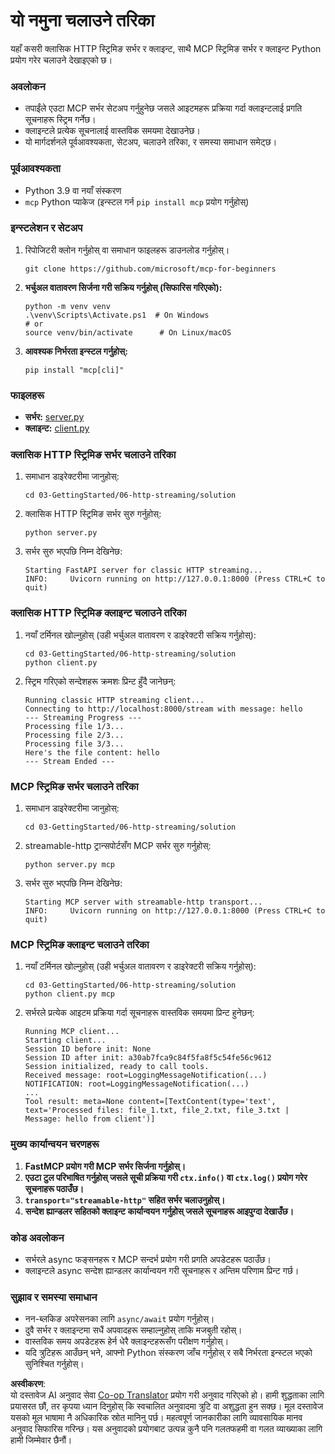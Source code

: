 <!--
CO_OP_TRANSLATOR_METADATA:
{
  "original_hash": "4c4da5949611d91b06d8a5d450aae8d6",
  "translation_date": "2025-07-13T21:18:47+00:00",
  "source_file": "03-GettingStarted/06-http-streaming/solution/python/README.md",
  "language_code": "ne"
}
-->
# यो नमुना चलाउने तरिका

यहाँ कसरी क्लासिक HTTP स्ट्रिमिङ सर्भर र क्लाइन्ट, साथै MCP स्ट्रिमिङ सर्भर र क्लाइन्ट Python प्रयोग गरेर चलाउने देखाइएको छ।

### अवलोकन

- तपाईंले एउटा MCP सर्भर सेटअप गर्नुहुनेछ जसले आइटमहरू प्रक्रिया गर्दा क्लाइन्टलाई प्रगति सूचनाहरू स्ट्रिम गर्नेछ।
- क्लाइन्टले प्रत्येक सूचनालाई वास्तविक समयमा देखाउनेछ।
- यो मार्गदर्शनले पूर्वआवश्यकता, सेटअप, चलाउने तरिका, र समस्या समाधान समेट्छ।

### पूर्वआवश्यकता

- Python 3.9 वा नयाँ संस्करण
- `mcp` Python प्याकेज (इन्स्टल गर्न `pip install mcp` प्रयोग गर्नुहोस्)

### इन्स्टलेशन र सेटअप

1. रिपोजिटरी क्लोन गर्नुहोस् वा समाधान फाइलहरू डाउनलोड गर्नुहोस्।

   ```pwsh
   git clone https://github.com/microsoft/mcp-for-beginners
   ```

1. **भर्चुअल वातावरण सिर्जना गरी सक्रिय गर्नुहोस् (सिफारिस गरिएको):**

   ```pwsh
   python -m venv venv
   .\venv\Scripts\Activate.ps1  # On Windows
   # or
   source venv/bin/activate      # On Linux/macOS
   ```

1. **आवश्यक निर्भरता इन्स्टल गर्नुहोस्:**

   ```pwsh
   pip install "mcp[cli]"
   ```

### फाइलहरू

- **सर्भर:** [server.py](../../../../../../03-GettingStarted/06-http-streaming/solution/python/server.py)
- **क्लाइन्ट:** [client.py](../../../../../../03-GettingStarted/06-http-streaming/solution/python/client.py)

### क्लासिक HTTP स्ट्रिमिङ सर्भर चलाउने तरिका

1. समाधान डाइरेक्टरीमा जानुहोस्:

   ```pwsh
   cd 03-GettingStarted/06-http-streaming/solution
   ```

2. क्लासिक HTTP स्ट्रिमिङ सर्भर सुरु गर्नुहोस्:

   ```pwsh
   python server.py
   ```

3. सर्भर सुरु भएपछि निम्न देखिनेछ:

   ```
   Starting FastAPI server for classic HTTP streaming...
   INFO:     Uvicorn running on http://127.0.0.1:8000 (Press CTRL+C to quit)
   ```

### क्लासिक HTTP स्ट्रिमिङ क्लाइन्ट चलाउने तरिका

1. नयाँ टर्मिनल खोल्नुहोस् (उही भर्चुअल वातावरण र डाइरेक्टरी सक्रिय गर्नुहोस्):

   ```pwsh
   cd 03-GettingStarted/06-http-streaming/solution
   python client.py
   ```

2. स्ट्रिम गरिएको सन्देशहरू क्रमशः प्रिन्ट हुँदै जानेछन्:

   ```text
   Running classic HTTP streaming client...
   Connecting to http://localhost:8000/stream with message: hello
   --- Streaming Progress ---
   Processing file 1/3...
   Processing file 2/3...
   Processing file 3/3...
   Here's the file content: hello
   --- Stream Ended ---
   ```

### MCP स्ट्रिमिङ सर्भर चलाउने तरिका

1. समाधान डाइरेक्टरीमा जानुहोस्:
   ```pwsh
   cd 03-GettingStarted/06-http-streaming/solution
   ```
2. streamable-http ट्रान्सपोर्टसँग MCP सर्भर सुरु गर्नुहोस्:
   ```pwsh
   python server.py mcp
   ```
3. सर्भर सुरु भएपछि निम्न देखिनेछ:
   ```
   Starting MCP server with streamable-http transport...
   INFO:     Uvicorn running on http://127.0.0.1:8000 (Press CTRL+C to quit)
   ```

### MCP स्ट्रिमिङ क्लाइन्ट चलाउने तरिका

1. नयाँ टर्मिनल खोल्नुहोस् (उही भर्चुअल वातावरण र डाइरेक्टरी सक्रिय गर्नुहोस्):
   ```pwsh
   cd 03-GettingStarted/06-http-streaming/solution
   python client.py mcp
   ```
2. सर्भरले प्रत्येक आइटम प्रक्रिया गर्दा सूचनाहरू वास्तविक समयमा प्रिन्ट हुनेछन्:
   ```
   Running MCP client...
   Starting client...
   Session ID before init: None
   Session ID after init: a30ab7fca9c84f5fa8f5c54fe56c9612
   Session initialized, ready to call tools.
   Received message: root=LoggingMessageNotification(...)
   NOTIFICATION: root=LoggingMessageNotification(...)
   ...
   Tool result: meta=None content=[TextContent(type='text', text='Processed files: file_1.txt, file_2.txt, file_3.txt | Message: hello from client')]
   ```

### मुख्य कार्यान्वयन चरणहरू

1. **FastMCP प्रयोग गरी MCP सर्भर सिर्जना गर्नुहोस्।**
2. **एउटा टुल परिभाषित गर्नुहोस् जसले सूची प्रक्रिया गरी `ctx.info()` वा `ctx.log()` प्रयोग गरेर सूचनाहरू पठाउँछ।**
3. **`transport="streamable-http"` सहित सर्भर चलाउनुहोस्।**
4. **सन्देश ह्यान्डलर सहितको क्लाइन्ट कार्यान्वयन गर्नुहोस् जसले सूचनाहरू आइपुग्दा देखाउँछ।**

### कोड अवलोकन
- सर्भरले async फङ्सनहरू र MCP सन्दर्भ प्रयोग गरी प्रगति अपडेटहरू पठाउँछ।
- क्लाइन्टले async सन्देश ह्यान्डलर कार्यान्वयन गरी सूचनाहरू र अन्तिम परिणाम प्रिन्ट गर्छ।

### सुझाव र समस्या समाधान

- नन-ब्लकिङ अपरेसनका लागि `async/await` प्रयोग गर्नुहोस्।
- दुवै सर्भर र क्लाइन्टमा सधैं अपवादहरू सम्हाल्नुहोस् ताकि मजबुती रहोस्।
- वास्तविक समय अपडेटहरू हेर्न धेरै क्लाइन्टहरूसँग परीक्षण गर्नुहोस्।
- यदि त्रुटिहरू आउँछन् भने, आफ्नो Python संस्करण जाँच गर्नुहोस् र सबै निर्भरता इन्स्टल भएको सुनिश्चित गर्नुहोस्।

**अस्वीकरण**:  
यो दस्तावेज AI अनुवाद सेवा [Co-op Translator](https://github.com/Azure/co-op-translator) प्रयोग गरी अनुवाद गरिएको हो। हामी शुद्धताका लागि प्रयासरत छौं, तर कृपया ध्यान दिनुहोस् कि स्वचालित अनुवादमा त्रुटि वा अशुद्धता हुन सक्छ। मूल दस्तावेज यसको मूल भाषामा नै अधिकारिक स्रोत मानिनु पर्छ। महत्वपूर्ण जानकारीका लागि व्यावसायिक मानव अनुवाद सिफारिस गरिन्छ। यस अनुवादको प्रयोगबाट उत्पन्न कुनै पनि गलतफहमी वा गलत व्याख्याका लागि हामी जिम्मेवार छैनौं।